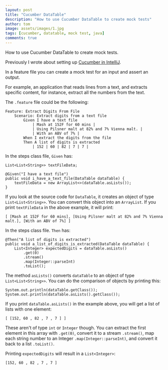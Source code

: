 ```yaml
---
layout: post
title: "Cucumber DataTable"
description: "How to use Cucumber DataTable to create mock tests"
author: tom
image: assets/images/1.jpg
tags: [cucumber, datatable, mock test, java]
comments: true
---
```


How to use Cucumber DataTable to create mock tests.

Previously I wrote about setting up [Cucumber in IntelliJ](../bdd-cucumber-intellij/).

In a feature file you can create a mock test for an input and assert an output.

For example, an application that reads lines from a text, and extracts specific content, for instance, extract all the numbers from the text.

The `.feature` file could be the following:

	Feature: Extract Digits From File
		Scenario: Extract digits from a text file
			Given I have a text file
				| Mash at 152F for 60 mins |
				| Using Pilsner malt at 82% and 7% Vienna malt. |
				| With an ABV of 7% |
			When I extract the digits from the file
			Then A list of digits is extracted
				| 152 | 60 | 82 | 7 | 7 |

In the steps class file, `Given` has:

	List<List<String>> textFileData;

	@Given("I have a text file")
	public void i_have_a_text_file(DataTable dataTable) {
		textFileData = new ArrayList<>(dataTable.asLists());
	}

If you look at the source code for `DataTable`, it creates an object of type `List<List<String>>`. You can convert this object into an `ArrayList`. If you print `textFileData` in the above example, it will print:

	[ [Mash at 152F for 60 mins], [Using Pilsner malt at 82% and 7% Vienna malt.], [With an ABV of 7%] ]

In the steps class file. `Then` has:

	@Then("A list of digits is extracted")
	public void a_list_of_digits_is_extracted(DataTable dataTable) {
		List<Integer> expectedDigits = dataTable.asLists()
			.get(0)
			.stream()
			.map(Integer::parseInt)
			.toList();

The method `asLists()` converts `dataTable` to an object of type `List<List<String>>`. You can do the comparison of objects by printing this:

	System.out.println(dataTable.getClass());
	System.out.println(dataTable.asLists().getClass());

If you print `dataTable.asLists()` in the example above, you will get a list of lists with one element:

	[ [152, 60 , 82 , 7 , 7 ] ]

These aren't of type `int` or `Integer` though. You can extract the first element in this array with `.get(0)`, convert it to a stream `.stream()`, map each string number to an Integer `.map(Integer::parseInt)`, and convert it back to a list `.toList()`.

Printing `expectedDigits` will result in a `List<Integer>`:

	[152, 60 , 82 , 7 , 7 ]
	